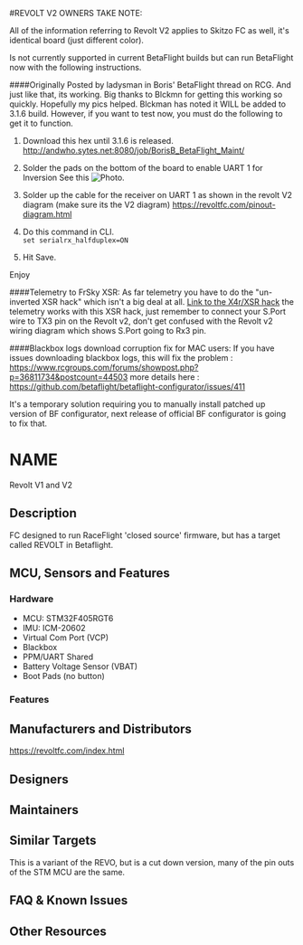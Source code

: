 #REVOLT V2 OWNERS TAKE NOTE:

All of the information referring to Revolt V2 applies to Skitzo FC as well, it's identical board (just different color).

Is not currently supported in current BetaFlight builds but can run BetaFlight now with the following instructions.

####Originally Posted by ladysman in Boris' BetaFlight thread on RCG.
And just like that, its working. Big thanks to Blckmn for getting this working so quickly. Hopefully my pics helped.
Blckman has noted it WILL be added to 3.1.6 build. However, if you want to test now, you must do the following to get it to function.

1) Download this hex until 3.1.6 is released.
http://andwho.sytes.net:8080/job/BorisB_BetaFlight_Maint/

2) Solder the pads on the bottom of the board to enable UART 1 for Inversion See this ![Photo.](https://static.rcgroups.net/forums/attachments/4/7/1/6/9/4/a9783283-253-Revolt_V2%20Bottom.jpg)

3) Solder up the cable for the receiver on UART 1 as shown in the revolt V2 diagram (make sure its the V2 diagram)
https://revoltfc.com/pinout-diagram.html

4) Do this command in CLI.  
`set serialrx_halfduplex=ON`

5) Hit Save.

Enjoy 

####Telemetry to FrSky XSR: 
As far telemetry you have to do the "un-inverted XSR hack" which isn't a big deal at all. 
[Link to the X4r/XSR hack](https://blck.mn/2016/06/smartport-the-frsky-xsr-and-betaflight/)
 the telemetry works with this XSR hack, just remember to connect your S.Port wire to TX3 pin on the Revolt v2, don't get confused with the Revolt v2 wiring diagram which shows S.Port going to Rx3 pin.

####Blackbox logs download corruption fix for MAC users: 
If you have issues downloading blackbox logs, this will fix the problem :
https://www.rcgroups.com/forums/showpost.php?p=36811734&postcount=44503
more details here :
https://github.com/betaflight/betaflight-configurator/issues/411

It's a temporary solution requiring you to manually install patched up version of BF configurator, next release of official BF configurator is going to fix that.

# NAME

Revolt V1 and V2

## Description

FC designed to run RaceFlight 'closed source' firmware, but has a target called REVOLT in Betaflight.

## MCU, Sensors and Features

### Hardware
  - MCU: STM32F405RGT6
  - IMU: ICM-20602
  - Virtual Com Port (VCP)
  - Blackbox 
  - PPM/UART Shared
  - Battery Voltage Sensor (VBAT)
  - Boot Pads (no button)

### Features

## Manufacturers and Distributors

https://revoltfc.com/index.html

## Designers


## Maintainers

## Similar Targets

This is a variant of the REVO, but is a cut down version, many of the pin outs of the STM MCU are the same.

## FAQ & Known Issues


## Other Resources

